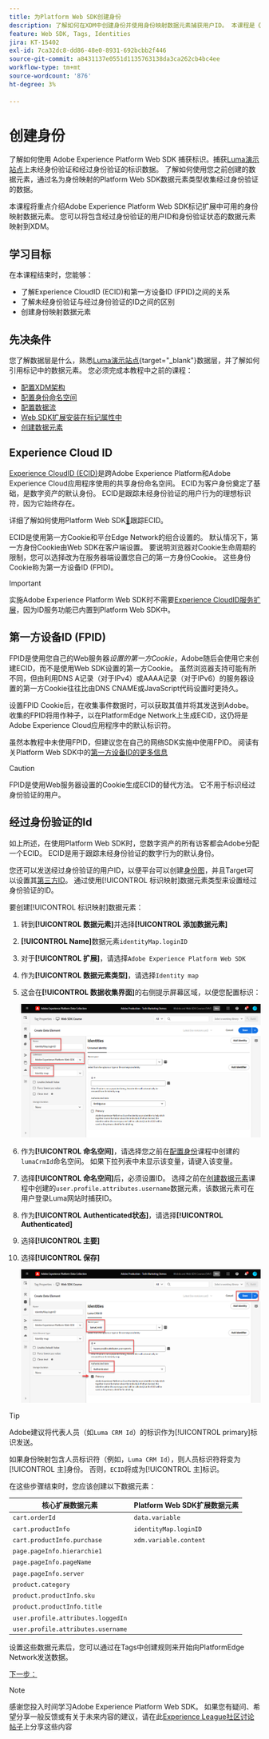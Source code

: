 ```yaml
---
title: 为Platform Web SDK创建身份
description: 了解如何在XDM中创建身份并使用身份映射数据元素捕获用户ID。 本课程是《使用 Web SDK 实施 Adobe Experience Cloud》教程的一部分。
feature: Web SDK, Tags, Identities
jira: KT-15402
exl-id: 7ca32dc8-dd86-48e0-8931-692bcbb2f446
source-git-commit: a8431137e0551d1135763138da3ca262cb4bc4ee
workflow-type: tm+mt
source-wordcount: '876'
ht-degree: 3%

---
```


# 创建身份

了解如何使用 Adobe Experience Platform Web SDK 捕获标识。捕获[Luma演示站点](https://luma.enablementadobe.com/content/luma/us/en.html)上未经身份验证和经过身份验证的标识数据。 了解如何使用您之前创建的数据元素，通过名为身份映射的Platform Web SDK数据元素类型收集经过身份验证的数据。

本课程将重点介绍Adobe Experience Platform Web SDK标记扩展中可用的身份映射数据元素。 您可以将包含经过身份验证的用户ID和身份验证状态的数据元素映射到XDM。

## 学习目标

在本课程结束时，您能够：

* 了解Experience CloudID (ECID)和第一方设备ID (FPID)之间的关系
* 了解未经身份验证与经过身份验证的ID之间的区别
* 创建身份映射数据元素

## 先决条件

您了解数据层是什么，熟悉[Luma演示站点](https://luma.enablementadobe.com/content/luma/us/en.html){target="_blank"}数据层，并了解如何引用标记中的数据元素。 您必须完成本教程中之前的课程：

* [配置XDM架构](configure-schemas.md)
* [配置身份命名空间](configure-identities.md)
* [配置数据流](configure-datastream.md)
* [Web SDK扩展安装在标记属性中](install-web-sdk.md)
* [创建数据元素](create-data-elements.md)


## Experience Cloud ID

[Experience CloudID (ECID)](https://experienceleague.adobe.com/zh-hans/docs/experience-platform/identity/features/ecid)是跨Adobe Experience Platform和Adobe Experience Cloud应用程序使用的共享身份命名空间。 ECID为客户身份奠定了基础，是数字资产的默认身份。 ECID是跟踪未经身份验证的用户行为的理想标识符，因为它始终存在。

<!-- FYI I commented this out because it was breaking the build - Jack
>[!TIP]
>
> When you use the Experience Platform Web SDK to set up Adobe applications on your digital properties, the ECID is generated at the Adobe Edge server level. As such, ECID is not viewable on the client-side network request payload. You can view the ECID by seeing the Preview tab of the network request, or by using the [Adobe Experience Platform Debugger Edge Trace](set-up-analytics.md#experience-cloud-id-validation).
>![View ECID](assets/validate-dev-console-ecid.png)
-->

详细了解如何使用Platform Web SDK[&#128279;](https://experienceleague.adobe.com/en/docs/experience-platform/edge/identity/overview)跟踪ECID。

ECID是使用第一方Cookie和平台Edge Network的组合设置的。 默认情况下，第一方身份Cookie由Web SDK在客户端设置。 要说明浏览器对Cookie生命周期的限制，您可以选择改为在服务器端设置您自己的第一方身份Cookie。 这些身份Cookie称为第一方设备ID (FPID)。

>[!IMPORTANT]
>
>实施Adobe Experience Platform Web SDK时不需要[Experience CloudID服务扩展](https://exchange.adobe.com/apps/ec/100160/adobe-experience-cloud-id-launch-extension)，因为ID服务功能已内置到Platform Web SDK中。

## 第一方设备ID (FPID)

FPID是使用您自己的Web服务器&#x200B;_设置的第一方Cookie_，Adobe随后会使用它来创建ECID，而不是使用Web SDK设置的第一方Cookie。 虽然浏览器支持可能有所不同，但由利用DNS A记录（对于IPv4）或AAAA记录（对于IPv6）的服务器设置的第一方Cookie往往比由DNS CNAME或JavaScript代码设置时更持久。

设置FPID Cookie后，在收集事件数据时，可以获取其值并将其发送到Adobe。 收集的FPID将用作种子，以在PlatformEdge Network上生成ECID，这仍将是Adobe Experience Cloud应用程序中的默认标识符。

虽然本教程中未使用FPID，但建议您在自己的网络SDK实施中使用FPID。 阅读有关Platform Web SDK中的[第一方设备ID的更多信息](https://experienceleague.adobe.com/en/docs/experience-platform/edge/identity/first-party-device-ids)

>[!CAUTION]
>
> FPID是使用Web服务器设置的Cookie生成ECID的替代方法。 它不用于标识经过身份验证的用户。

## 经过身份验证的Id

如上所述，在使用Platform Web SDK时，您数字资产的所有访客都会Adobe分配一个ECID。 ECID是用于跟踪未经身份验证的数字行为的默认身份。

您还可以发送经过身份验证的用户ID，以便平台可以创建[身份图](https://experienceleague.adobe.com/zh-hans/docs/platform-learn/tutorials/identities/understanding-identity-and-identity-graphs)，并且Target可以设置其[第三方ID](https://experienceleague.adobe.com/zh-hans/docs/target/using/audiences/visitor-profiles/3rd-party-id)。 通过使用[!UICONTROL 标识映射]数据元素类型来设置经过身份验证的ID。

要创建[!UICONTROL 标识映射]数据元素：

1. 转到&#x200B;**[!UICONTROL 数据元素]**&#x200B;并选择&#x200B;**[!UICONTROL 添加数据元素]**

1. **[!UICONTROL Name]**&#x200B;数据元素`identityMap.loginID`

1. 对于&#x200B;**[!UICONTROL 扩展]**，请选择`Adobe Experience Platform Web SDK`

1. 作为&#x200B;**[!UICONTROL 数据元素类型]**，请选择`Identity map`

1. 这会在&#x200B;**[!UICONTROL 数据收集界面]**&#x200B;的右侧提示屏幕区域，以便您配置标识：

   ![数据收集接口](assets/identity-identityMap-setup.png)

1. 作为&#x200B;**[!UICONTROL 命名空间]**，请选择您之前在[配置身份](configure-identities.md)课程中创建的`lumaCrmId`命名空间。 如果下拉列表中未显示该变量，请键入该变量。

1. 选择&#x200B;**[!UICONTROL 命名空间]**&#x200B;后，必须设置ID。 选择之前在[创建数据元素](create-data-elements.md#create-data-elements-to-capture-the-data-layer)课程中创建的`user.profile.attributes.username`数据元素，该数据元素可在用户登录Luma网站时捕获ID。

   <!--  >[!TIP]
    >
    >You can verify the **[!UICONTROL Luma CRM ID]** is collected in a data element on the web property by going to the [Luma Demo site](https://luma.enablementadobe.com/content/luma/us/en.html), logging in, [switching the tag environment](validate-with-debugger.md#use-the-experience-platform-debugger-to-map-to-your-tag-property) to your own, and typing `_satellite.getVar("user.profile.attributes.username")` in the web browser developer console.
    >
    >   ![Data Element  ID ](assets/identity-data-element-customer-id.png)
    -->

1. 作为&#x200B;**[!UICONTROL Authenticated状态]**，请选择&#x200B;**[!UICONTROL Authenticated]**
1. 选择&#x200B;**[!UICONTROL 主要]**

1. 选择&#x200B;**[!UICONTROL 保存]**

   ![数据收集接口](assets/identity-id-namespace.png)

>[!TIP]
>
> Adobe建议将代表人员（如`Luma CRM Id`）的标识作为[!UICONTROL primary]标识发送。
>
> 如果身份映射包含人员标识符（例如，`Luma CRM Id`），则人员标识符将变为[!UICONTROL 主]身份。 否则，`ECID`将成为[!UICONTROL 主]标识。




<!--
1. Once the data element is configured in **[!UICONTROL Data Collection interface]**, it can be tested on the Luma web property like any other Data Element. Enter the following script in the browser developer console
   
   
   ```
   _satellite.getVar('identityMap.loginID')
   ```  

   ![Data Collection interface](assets/identity-consoleIdentityDataElement.png)
   
   >[!NOTE]
   >
   >ECID identifier will NOT populate in the Data Element, as this is configured already with Platform Web SDK.   
-->

在这些步骤结束时，您应该创建以下数据元素：

| 核心扩展数据元素 | Platform Web SDK扩展数据元素 |
-----------------------------|-------------------------------
| `cart.orderId` | `data.variable` |
| `cart.productInfo` | `identityMap.loginID` |
| `cart.productInfo.purchase` | `xdm.variable.content` |
| `page.pageInfo.hierarchie1` | |
| `page.pageInfo.pageName` | |
| `page.pageInfo.server` | |
| `product.category` | |
| `product.productInfo.sku` | |
| `product.productInfo.title` | |
| `user.profile.attributes.loggedIn` | |
| `user.profile.attributes.username` | |

设置这些数据元素后，您可以通过在Tags中创建规则来开始向PlatformEdge Network发送数据。

[下一步： ](create-tag-rule.md)

>[!NOTE]
>
>感谢您投入时间学习Adobe Experience Platform Web SDK。 如果您有疑问、希望分享一般反馈或有关于未来内容的建议，请在此[Experience League社区讨论帖子](https://experienceleaguecommunities.adobe.com/t5/adobe-experience-platform-data/tutorial-discussion-implement-adobe-experience-cloud-with-web/td-p/444996)上分享这些内容
